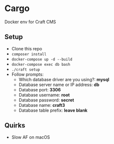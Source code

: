 # Cargo

Docker env for Craft CMS

## Setup

- Clone this repo
- `composer install`
- `docker-compose up -d --build`
- `docker-compose exec db bash`
- `./craft setup`
- Follow prompts:
    - Which database driver are you using?: **mysql**
    - Database server name or IP address: **db**
    - Database port: **3306**
    - Database username: **root**
    - Database password: **secret**
    - Database name: **craft3**
    - Database table prefix: **leave blank**

## Quirks

- Slow AF on macOS
